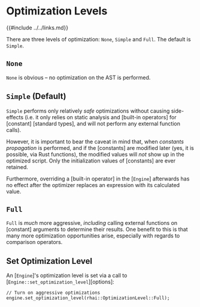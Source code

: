 Optimization Levels
==================

{{#include ../../links.md}}

There are three levels of optimization: `None`, `Simple` and `Full`.
The default is `Simple`.


`None`
------

`None` is obvious &ndash; no optimization on the AST is performed.


`Simple` (Default)
------------------

`Simple` performs only relatively _safe_ optimizations without causing side-effects (i.e. it only
relies on static analysis and [built-in operators] for [constant] [standard types], and will not
perform any external function calls).

However, it is important to bear the caveat in mind that, when _constants propagation_ is performed,
and if the [constants] are modified later (yes, it is possible, via Rust functions), the modified
values will _not_ show up in the optimized script.  Only the initialization values of [constants]
are ever retained.

Furthermore, overriding a [built-in operator] in the [`Engine`] afterwards has no effect after the
optimizer replaces an expression with its calculated value.

`Full`
------

`Full` is _much_ more aggressive, _including_ calling external functions on [constant] arguments to
determine their results. One benefit to this is that many more optimization opportunities arise,
especially with regards to comparison operators.


Set Optimization Level
---------------------

An [`Engine`]'s optimization level is set via a call to [`Engine::set_optimization_level`][options]:

```rust,no_run
// Turn on aggressive optimizations
engine.set_optimization_level(rhai::OptimizationLevel::Full);
```
